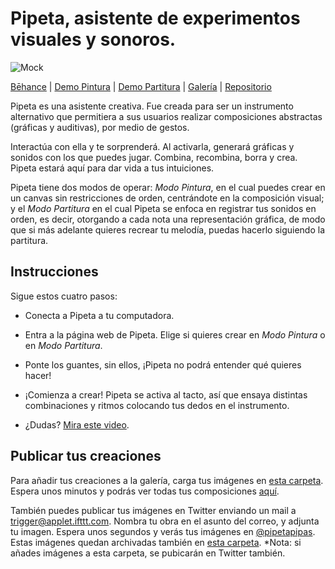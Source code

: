 # Pipeta, asistente de experimentos visuales y sonoros. 

![Mock](https://github.com/sofiacastaneda/pipeta/blob/gh-pages/contents/readme.png?raw=true)

[Bēhance](https://mikelothar.github.io/github-gallery/) | [Demo Pintura](https://sofiacastaneda.github.io/pipeta/pintura.html) | [Demo Partitura](https://sofiacastaneda.github.io/pipeta/partitura.html) | [Galería](https://sofiacastaneda.github.io/pipeta/galeria.html) | [Repositorio](https://github.com/sofiacastaneda/pipeta)

Pipeta es una asistente creativa. Fue creada para ser un instrumento alternativo que permitiera a sus usuarios realizar composiciones abstractas (gráficas y auditivas), por medio de gestos. 

Interactúa con ella y te sorprenderá. Al activarla, generará gráficas y sonidos con los que puedes jugar. Combina, recombina, borra y crea. Pipeta estará aquí para dar vida a tus intuiciones. 

Pipeta tiene dos modos de operar: *Modo Pintura*, en el cual puedes crear en un canvas sin restricciones de orden, centrándote en la composición visual; y el *Modo Partitura* en el cual Pipeta se enfoca en registrar tus sonidos en orden, es decir, otorgando a cada nota una representación gráfica, de modo que si más adelante quieres recrear tu melodía, puedas hacerlo siguiendo la partitura. 

## Instrucciones
Sigue estos cuatro pasos:

* Conecta a Pipeta a tu computadora.
* Entra a la página web de Pipeta. Elige si quieres crear en *Modo Pintura* o en *Modo Partitura*. 
* Ponte los guantes, sin ellos, ¡Pipeta no podrá entender qué quieres hacer!
* ¡Comienza a crear! Pipeta se activa al tacto, así que ensaya distintas combinaciones y ritmos colocando tus dedos en el instrumento. 

* ¿Dudas? [Mira este video](https://github.com/join?source=header-home).

## Publicar tus creaciones

Para añadir tus creaciones a la galería, carga tus imágenes en [esta carpeta](https://github.com/sofiacastaneda/pipeta/tree/gh-pages/images). Espera unos minutos y podrás ver todas tus composiciones [aquí](https://sofiacastaneda.github.io/pipeta/galeria.html).

También puedes publicar tus imágenes en Twitter enviando un mail a trigger@applet.ifttt.com. Nombra tu obra en el asunto del correo, y adjunta tu imagen. Espera unos segundos y verás tus imágenes en [@pipetapipas](https://twitter.com/pipetapipas). Estas imágenes quedan archivadas también en [esta carpeta](https://drive.google.com/drive/folders/1fVWIslnsXeJRCjsI-1HoeAb4W5uzg82G?usp=sharing). *Nota: si añades imágenes a esta carpeta, se pubicarán en Twitter también.
